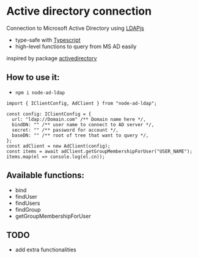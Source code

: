 # Active directory connection

Connection to Microsoft Active Directory using [LDAPjs](https://www.npmjs.com/package/ldapjs)

- type-safe with [Typescript](https://www.typescriptlang.org/)
- high-level functions to query from MS AD easily

inspired by package [activedirectory](https://www.npmjs.com/package/activedirectory)

## How to use it:

- `npm i node-ad-ldap`

```
import { IClientConfig, AdClient } from "node-ad-ldap";

const config: IClientConfig = {
  url: "ldap://Domain.com" /** Domain name here */,
  bindDN: "" /** user name to connect to AD server */,
  secret: "" /** password for account */,
  baseDN: "" /** root of tree that want to query */,
};
const adClient = new AdClient(config);
const items = await adClient.getGroupMembershipForUser("USER_NAME");
items.map(el => console.log(el.cn));
```

## Available functions:

- bind
- findUser
- findUsers
- findGroup
- getGroupMembershipForUser

## TODO

- add extra functionalities
